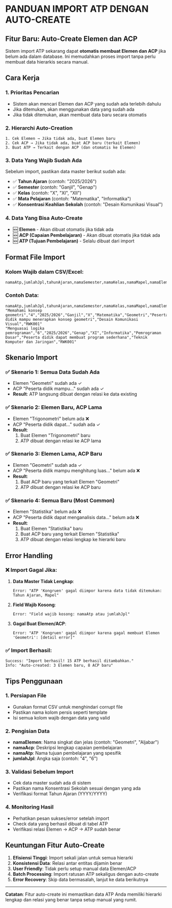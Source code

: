 # PANDUAN IMPORT ATP DENGAN AUTO-CREATE

## Fitur Baru: Auto-Create Elemen dan ACP

Sistem import ATP sekarang dapat **otomatis membuat Elemen dan ACP** jika belum ada dalam database. Ini memudahkan proses import tanpa perlu membuat data hierarkis secara manual.

## Cara Kerja

### 1. **Prioritas Pencarian**

- Sistem akan mencari Elemen dan ACP yang sudah ada terlebih dahulu
- Jika ditemukan, akan menggunakan data yang sudah ada
- Jika tidak ditemukan, akan membuat data baru secara otomatis

### 2. **Hierarchi Auto-Creation**

```
1. Cek Elemen → Jika tidak ada, buat Elemen baru
2. Cek ACP → Jika tidak ada, buat ACP baru (terkait Elemen)
3. Buat ATP → Terkait dengan ACP (dan otomatis ke Elemen)
```

### 3. **Data Yang Wajib Sudah Ada**

Sebelum import, pastikan data master berikut sudah ada:

- ✅ **Tahun Ajaran** (contoh: "2025/2026")
- ✅ **Semester** (contoh: "Ganjil", "Genap")
- ✅ **Kelas** (contoh: "X", "XI", "XII")
- ✅ **Mata Pelajaran** (contoh: "Matematika", "Informatika")
- ✅ **Konsentrasi Keahlian Sekolah** (contoh: "Desain Komunikasi Visual")

### 4. **Data Yang Bisa Auto-Create**

- 🆕 **Elemen** - Akan dibuat otomatis jika tidak ada
- 🆕 **ACP (Capaian Pembelajaran)** - Akan dibuat otomatis jika tidak ada
- 🆕 **ATP (Tujuan Pembelajaran)** - Selalu dibuat dari import

## Format File Import

### Kolom Wajib dalam CSV/Excel:

```
namaAtp,jumlahJpl,tahunAjaran,namaSemester,namaKelas,namaMapel,namaElemen,namaAcp,namaKonsentrasiSekolah,idSchool
```

### Contoh Data:

```csv
namaAtp,jumlahJpl,tahunAjaran,namaSemester,namaKelas,namaMapel,namaElemen,namaAcp,namaKonsentrasiSekolah,idSchool
"Memahami konsep geometri","4","2025/2026","Ganjil","X","Matematika","Geometri","Peserta didik mampu menerapkan konsep geometri","Desain Komunikasi Visual","RWK001"
"Menguasai logika pemrograman","6","2025/2026","Genap","XI","Informatika","Pemrograman Dasar","Peserta didik dapat membuat program sederhana","Teknik Komputer dan Jaringan","RWK001"
```

## Skenario Import

### ✅ Skenario 1: Semua Data Sudah Ada

- Elemen "Geometri" sudah ada ✓
- ACP "Peserta didik mampu..." sudah ada ✓
- **Result**: ATP langsung dibuat dengan relasi ke data existing

### ✅ Skenario 2: Elemen Baru, ACP Lama

- Elemen "Trigonometri" belum ada ❌
- ACP "Peserta didik dapat..." sudah ada ✓
- **Result**:
  1. Buat Elemen "Trigonometri" baru
  2. ATP dibuat dengan relasi ke ACP lama

### ✅ Skenario 3: Elemen Lama, ACP Baru

- Elemen "Geometri" sudah ada ✓
- ACP "Peserta didik mampu menghitung luas..." belum ada ❌
- **Result**:
  1. Buat ACP baru yang terkait Elemen "Geometri"
  2. ATP dibuat dengan relasi ke ACP baru

### ✅ Skenario 4: Semua Baru (Most Common)

- Elemen "Statistika" belum ada ❌
- ACP "Peserta didik dapat menganalisis data..." belum ada ❌
- **Result**:
  1. Buat Elemen "Statistika" baru
  2. Buat ACP baru yang terkait Elemen "Statistika"
  3. ATP dibuat dengan relasi lengkap ke hierarki baru

## Error Handling

### ❌ Import Gagal Jika:

1. **Data Master Tidak Lengkap**:

   ```
   Error: "ATP 'Kongruen' gagal diimpor karena data tidak ditemukan: Tahun Ajaran, Mapel"
   ```

2. **Field Wajib Kosong**:

   ```
   Error: "Field wajib kosong: namaAtp atau jumlahJpl"
   ```

3. **Gagal Buat Elemen/ACP**:
   ```
   Error: "ATP 'Kongruen' gagal diimpor karena gagal membuat Elemen 'Geometri': [detail error]"
   ```

### ✅ Import Berhasil:

```
Success: "Import berhasil! 15 ATP berhasil ditambahkan."
Info: "Auto-created: 3 Elemen baru, 8 ACP baru"
```

## Tips Penggunaan

### 1. **Persiapan File**

- Gunakan format CSV untuk menghindari corrupt file
- Pastikan nama kolom persis seperti template
- Isi semua kolom wajib dengan data yang valid

### 2. **Pengisian Data**

- **namaElemen**: Nama singkat dan jelas (contoh: "Geometri", "Aljabar")
- **namaAcp**: Deskripsi lengkap capaian pembelajaran
- **namaAtp**: Nama tujuan pembelajaran yang spesifik
- **jumlahJpl**: Angka saja (contoh: "4", "6")

### 3. **Validasi Sebelum Import**

- Cek data master sudah ada di sistem
- Pastikan nama Konsentrasi Sekolah sesuai dengan yang ada
- Verifikasi format Tahun Ajaran (YYYY/YYYY)

### 4. **Monitoring Hasil**

- Perhatikan pesan sukses/error setelah import
- Check data yang berhasil dibuat di tabel ATP
- Verifikasi relasi Elemen → ACP → ATP sudah benar

## Keuntungan Fitur Auto-Create

1. **Efisiensi Tinggi**: Import sekali jalan untuk semua hierarki
2. **Konsistensi Data**: Relasi antar entitas dijamin benar
3. **User Friendly**: Tidak perlu setup manual data Elemen/ACP
4. **Batch Processing**: Import ratusan ATP sekaligus dengan auto-create
5. **Error Recovery**: Skip data bermasalah, lanjut ke data berikutnya

---

**Catatan**: Fitur auto-create ini memastikan data ATP Anda memiliki hierarki lengkap dan relasi yang benar tanpa setup manual yang rumit.
